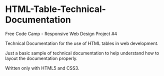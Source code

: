 # HTML-Table-Technical-Documentation

Free Code Camp - Responsive Web Design Project #4

Technical Documentation for the use of HTML tables in web development.

Just a basic sample of technical documentation to help understand how to layout the documentation properly.

Written only with HTML5 and CSS3.